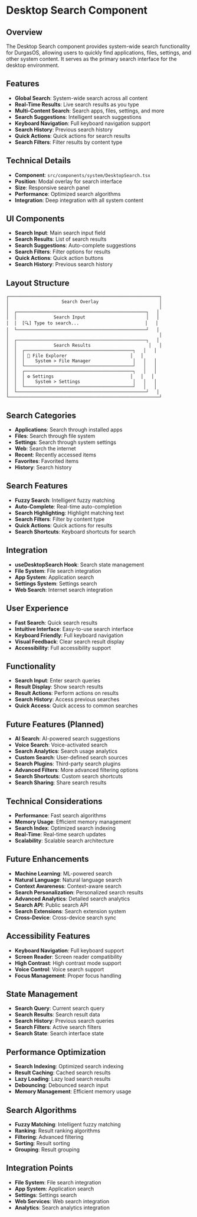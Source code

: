 # Desktop Search Component

## Overview

The Desktop Search component provides system-wide search functionality for DurgasOS, allowing users to quickly find applications, files, settings, and other system content. It serves as the primary search interface for the desktop environment.

## Features

- **Global Search**: System-wide search across all content
- **Real-Time Results**: Live search results as you type
- **Multi-Content Search**: Search apps, files, settings, and more
- **Search Suggestions**: Intelligent search suggestions
- **Keyboard Navigation**: Full keyboard navigation support
- **Search History**: Previous search history
- **Quick Actions**: Quick actions for search results
- **Search Filters**: Filter results by content type

## Technical Details

- **Component**: `src/components/system/DesktopSearch.tsx`
- **Position**: Modal overlay for search interface
- **Size**: Responsive search panel
- **Performance**: Optimized search algorithms
- **Integration**: Deep integration with all system content

## UI Components

- **Search Input**: Main search input field
- **Search Results**: List of search results
- **Search Suggestions**: Auto-complete suggestions
- **Search Filters**: Filter options for results
- **Quick Actions**: Quick action buttons
- **Search History**: Previous search history

## Layout Structure

```
┌─────────────────────────────────────────────────────────┐
│                    Search Overlay                       │
│                                                         │
│  ┌─────────────────────────────────────────────────┐   │
│  │              Search Input                       │   │
│  │  [🔍] Type to search...                         │   │
│  └─────────────────────────────────────────────────┘   │
│                                                         │
│  ┌─────────────────────────────────────────────────┐   │
│  │              Search Results                      │   │
│  │  ┌─────────────────────────────────────────┐   │   │
│  │  │ 📁 File Explorer                        │   │
│  │  │    System > File Manager                │   │   │
│  │  └─────────────────────────────────────────┘   │   │
│  │  ┌─────────────────────────────────────────┐   │   │
│  │  │ ⚙️ Settings                             │   │   │
│  │  │    System > Settings                    │   │   │
│  │  └─────────────────────────────────────────┘   │   │
│  └─────────────────────────────────────────────────┘   │
└─────────────────────────────────────────────────────────┘
```

## Search Categories

- **Applications**: Search through installed apps
- **Files**: Search through file system
- **Settings**: Search through system settings
- **Web**: Search the internet
- **Recent**: Recently accessed items
- **Favorites**: Favorited items
- **History**: Search history

## Search Features

- **Fuzzy Search**: Intelligent fuzzy matching
- **Auto-Complete**: Real-time auto-completion
- **Search Highlighting**: Highlight matching text
- **Search Filters**: Filter by content type
- **Quick Actions**: Quick actions for results
- **Search Shortcuts**: Keyboard shortcuts for search

## Integration

- **useDesktopSearch Hook**: Search state management
- **File System**: File search integration
- **App System**: Application search
- **Settings System**: Settings search
- **Web Search**: Internet search integration

## User Experience

- **Fast Search**: Quick search results
- **Intuitive Interface**: Easy-to-use search interface
- **Keyboard Friendly**: Full keyboard navigation
- **Visual Feedback**: Clear search result display
- **Accessibility**: Full accessibility support

## Functionality

- **Search Input**: Enter search queries
- **Result Display**: Show search results
- **Result Actions**: Perform actions on results
- **Search History**: Access previous searches
- **Quick Access**: Quick access to common searches

## Future Features (Planned)

- **AI Search**: AI-powered search suggestions
- **Voice Search**: Voice-activated search
- **Search Analytics**: Search usage analytics
- **Custom Search**: User-defined search sources
- **Search Plugins**: Third-party search plugins
- **Advanced Filters**: More advanced filtering options
- **Search Shortcuts**: Custom search shortcuts
- **Search Sharing**: Share search results

## Technical Considerations

- **Performance**: Fast search algorithms
- **Memory Usage**: Efficient memory management
- **Search Index**: Optimized search indexing
- **Real-Time**: Real-time search updates
- **Scalability**: Scalable search architecture

## Future Enhancements

- **Machine Learning**: ML-powered search
- **Natural Language**: Natural language search
- **Context Awareness**: Context-aware search
- **Search Personalization**: Personalized search results
- **Advanced Analytics**: Detailed search analytics
- **Search API**: Public search API
- **Search Extensions**: Search extension system
- **Cross-Device**: Cross-device search sync

## Accessibility Features

- **Keyboard Navigation**: Full keyboard support
- **Screen Reader**: Screen reader compatibility
- **High Contrast**: High contrast mode support
- **Voice Control**: Voice search support
- **Focus Management**: Proper focus handling

## State Management

- **Search Query**: Current search query
- **Search Results**: Search result data
- **Search History**: Previous search queries
- **Search Filters**: Active search filters
- **Search State**: Search interface state

## Performance Optimization

- **Search Indexing**: Optimized search indexing
- **Result Caching**: Cached search results
- **Lazy Loading**: Lazy load search results
- **Debouncing**: Debounced search input
- **Memory Management**: Efficient memory usage

## Search Algorithms

- **Fuzzy Matching**: Intelligent fuzzy matching
- **Ranking**: Result ranking algorithms
- **Filtering**: Advanced filtering
- **Sorting**: Result sorting
- **Grouping**: Result grouping

## Integration Points

- **File System**: File search integration
- **App System**: Application search
- **Settings**: Settings search
- **Web Services**: Web search integration
- **Analytics**: Search analytics integration
